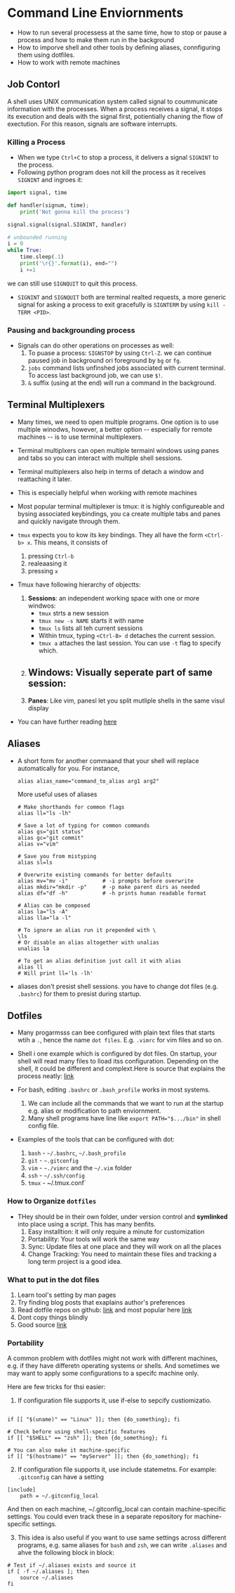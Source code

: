 # Command Line Enviornments 

- How to run several processess at the same time, how to stop or pause a process and how to make them run in the background
- How to imporve shell and other tools by defining aliases, connfiguring them using dotfiles.
- How to work with remote machines 


## Job Contorl
A shell uses UNIX communication system called signal to coummunicate information with the processes. When a process receives a signal, it stops its execution and deals with the signal first, potientially chaning the flow of exectution. For this reason, signals are software interrupts. 
### Killing a Process
- When we type `Ctrl+C` to stop a process, it delivers a signal `SIGNINT` to the process.
- Following python program does not kill the process as it receives `SIGNINT` and ingroes it:

```python
import signal, time

def handler(signum, time);
	print('Not gonna kill the process')

signal.signal(signal.SIGNINT, handler)

# unbounded running
i = 0
while True:	
	time.sleep(.1)
	print('\r{}'.format(i), end="")
	i +=1
```

we can still use `SIGNQUIT` to quit this process. 
- `SIGNINT` and `SIGNQUIT` both are terminal realted requests, a more generic signal for asking a process to exit gracefully is `SIGNTERM` by using `kill -TERM <PID>`.

### Pausing and backgrounding process

- Signals can do other operations on processes as well:
	1. To puase a process: `SIGNSTOP` by using `Ctrl-Z`.
	we can continue paused job in background ori foreground by `bg` or `fg`.
	2. `jobs` command lists unfinshed jobs associated with current terminal.
	To access last background job, we can use `$!`. 
	3. `&` suffix (using at the end) will run a command in the background.
## Terminal Multiplexers
- Many times, we need to open multiple programs. One option is to use multiple winodws, however, a better option -- especially for remote machines -- is to use terminal multiplexers.
- Terminal multiplxers can open multiple termainl windows using panes and tabs so you can interact with multiple shell sessions. 
- Terminal multiplexers also help in terms of detach a window and reattaching it later.
- This is especially helpful when working with remote machines
- Most popular terminal multiplexer is tmux: it is highly configureable and bysing associated keybindings, you ca create multiple tabs and panes and quickly navigate through them. 
- `tmux` expects you to kow its key bindings. They all have the form `<Ctrl-b> x`. This means, it consists of
	1. pressing `Ctrl-b`
	2. realeaasing it
	3. pressing `x`
- Tmux have following hierarchy of objectts:
	1. **Sessions**: an independent working space with one or more windwos:
		- `tmux` strts a new session
		- `tmux new -s NAME` starts it with name
		- `tmux ls` lists all teh current sessions 
		- Within tmux, typing `<Ctrl-B> d` detaches the current session.
		- `tmux a` attaches the last session. You can use `-t` flag to specify which.
	2. **Windows**: Visually seperate part of same session:
		- 
	3. **Panes**: Like vim, panesl let you split mutliple shells in the same visul display

- You can have further reading [here](https://www.hamvocke.com/blog/a-quick-and-easy-guide-to-tmux/)

## Aliases
- A short form for another commaand that your shell will replace automatically for you. For instance, 
	```shell
	alias alias_name="command_to_alias arg1 arg2"
	```

	More useful uses of aliases
	```shell
	# Make shorthands for common flags
	alias ll="ls -lh"

	# Save a lot of typing for common commands
	alias gs="git status"
	alias gc="git commit"
	alias v="vim"

	# Save you from mistyping
	alias sl=ls

	# Overwrite existing commands for better defaults
	alias mv="mv -i"           # -i prompts before overwrite
	alias mkdir="mkdir -p"     # -p make parent dirs as needed
	alias df="df -h"           # -h prints human readable format

	# Alias can be composed
	alias la="ls -A"
	alias lla="la -l"

	# To ignore an alias run it prepended with \
	\ls
	# Or disable an alias altogether with unalias
	unalias la

	# To get an alias definition just call it with alias
	alias ll
	# Will print ll='ls -lh'
	```
- aliases don't presist shell sessions. you have to change dot files (e.g. `.bashrc`) for them to presist during startup.

## Dotfiles

- Many progarmsss can bee configured with plain text files that starts wtih a `.`, hence the name `dot files`. E.g. `.vimrc` for vim files and so on. 
- Shell i one example which is configured by dot files. On startup, your shell will read many files to lload itss configuration. Depending on the shell, it could be different and complext.Here is source that explains the process neatly: [link](https://blog.flowblok.id.au/2013-02/shell-startup-scripts.html)
- For bash, editing `.bashrc` or `.bash_profile` works in most systems.
	1. We can include all the commands that we want to run at the startup e.g. alias or modification to path enviornment.
	2. Many shell programs have line like `export PATH="$.../bin"` in shell config file.

- Examples of the tools that can be configured with dot:
	1. `bash` - `~/.bashrc`, `~/.bash_profile`
	2. `git` - `~.gitconfig`
	3. `vim` - `~./vimrc` and the `~/.vim` folder
	4. `ssh` - `~/.ssh/config`
	5. `tmux` - ~/.tmux.conf`
### How to Organize `dotfiles`
- THey should be in their own folder, under version control and **symlinked** into place using a script.  This has many benfits.
	1. Easy installtion: it will only require a minute for customization
	2. Portability: Your tools will work the same way
	3. Sync: Update files at one place and they will work on all the places
	4. Change Tracking: You need to maintain these files and tracking a long term project is a good idea.
	
### What to put in the dot files
1. Learn tool's setting by man pages
2. Try finding blog posts that exaplains author's preferences
3. Read dotfile repos on github: [link](https://github.com/search?o=desc&q=dotfiles&s=stars&type=Repositories) and most popular here [link](https://github.com/mathiasbynens/dotfiles)
4. Dont copy things blindly
5. Good source [link](https://dotfiles.github.io/)
### Portability 
A common problem with dotfiles might not work with different machines, e.g. if they have differetn operating systems or shells. And sometimes we may want to apply some configurations to a specifc machine only.

Here are few tricks for thsi easier: 
1. If configuration file supports it, use if-else to sepcify custiomizatio. 
```shell

if [[ "$(uname)" == "Linux" ]]; then {do_something}; fi

# Check before using shell-specific features
if [[ "$SHELL" == "zsh" ]]; then {do_something}; fi

# You can also make it machine-specific
if [[ "$(hostname)" == "myServer" ]]; then {do_something}; fi
```
2. If configuration file supports it, use include statemetns. For example: `.gitconfig` can have a setting
```shell
[include]
	path = ~/.gitconfig_local
```
And then on each machine, ~/.gitconfig_local can contain machine-specific settings. You could even track these in a separate repository for machine-specific settings.

3. This idea is also useful if you want to use  same settings across different programs, e.g. same aliases for `bash` and `zsh`, we can write `.aliases` and ahve the following block in block:
```shell
# Test if ~/.aliases exists and source it
if [ -f ~/.aliases ]; then
    source ~/.aliases
fi
```

